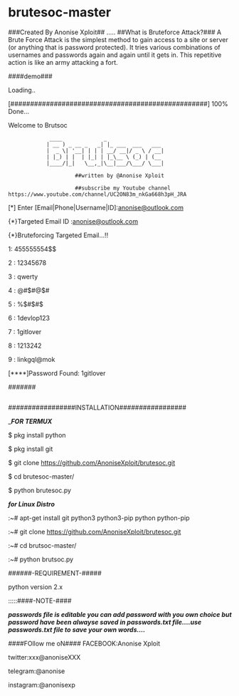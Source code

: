 # brutesoc-master
###Created By Anonise Xploit##
.....
##What is Bruteforce Attack?###
A Brute Force Attack is the simplest method to gain access to a site or server (or anything that is password protected). 
It tries various combinations of usernames and passwords again and again until it gets in. This repetitive action is like 
an army attacking a fort.


####demo###

Loading..

 [##################################################] 100% Done...
 
Welcome to Brutsoc

                 ____             _                                 
                | __ ) _ __ _   _| |_ ___  ___   ___               
                |  _ \| '__| | | | __/ __|/ _ \ / __|                
                | |_) | |  | |_| | |_\__ \ (_) | (__               
                |____/|_|   \__,_|\__|___/\___/ \___|
                
                         ##written by @Anonise Xploit
                         
                         ##subscribe my Youtube channel https://www.youtube.com/channel/UC2ON83m_nkGa668h3pH_JRA
                                                                                                      
 [*] Enter [Email|Phone|Username|ID]:anonise@outlook.com

  {*}Targeted Email ID :anonise@outlook.com


  {*}Bruteforcing Targeted Email...!!
  
  
1:  455555554$$ 

2 : 12345678

3 : qwerty

4 : @#$#@$#

5 : %$#$#$

6 : 1devlop123

7 : 1gitlover

8 : 1213242

9 : linkgql@mok

 [****]Password Found:  1gitlover


#######

## 

#################INSTALLATION#################

____FOR TERMUX___

$ pkg install python 

$ pkg install git

$ git clone https://github.com/AnoniseXploit/brutesoc.git

$ cd brutesoc-master/

$ python brutesoc.py


___for Linux Distro___

:~# apt-get install git python3 python3-pip python python-pip

:~# git clone https://github.com/AnoniseXploit/brutesoc.git

:~# cd brutsoc-master/

:~# python brutsoc.py


######-REQUIREMENT-#####

python version 2.x

:::::####-NOTE-####

***passwords file is editable you can add password with you own choice but password have been alwayse saved in passwords.txt file....use  passwords.txt file to save your own words....***

####FOllow me oN####
FACEBOOK:Anonise Xploit

twitter:xxx@anoniseXXX

telegram:@anonise

instagram:@anonisexp
